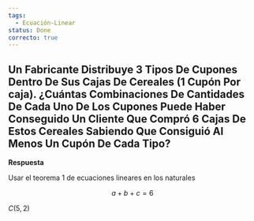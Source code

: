 ```yaml
---
tags:
  - Ecuación-Linear
status: Done
correcto: true
---
```


## Un Fabricante Distribuye 3 Tipos De Cupones Dentro De Sus Cajas De Cereales (1 Cupón Por caja). ¿Cuántas Combinaciones De Cantidades De Cada Uno De Los Cupones Puede Haber Conseguido Un Cliente Que Compró 6 Cajas De Estos Cereales Sabiendo Que Consiguió Al Menos Un Cupón De Cada Tipo?

**Respuesta**

Usar el teorema 1 de ecuaciones lineares en los naturales

$$
a + b + c = 6
$$

$C(5,2)$
